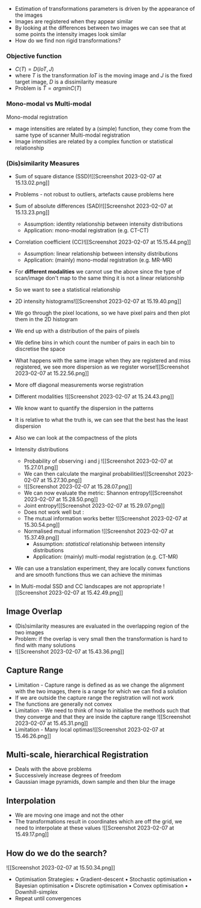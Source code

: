 - Estimation of transformations parameters is driven by the appearance of the images
- Images are registered when they appear similar
- By looking at the differences between two images we can see that at some points the intensity images look similar
- How do we find non rigid transformations?

### Objective function
- $C(T) = D(IoT, J)$ 
- where $T$ is the transformation $IoT$ is the moving image and $J$ is the fixed target image, $D$ is a dissimilarity measure 
- Problem is $\hat{T} = argmin C(T)$

### Mono-modal vs Multi-modal 

Mono-modal registration 
- mage intensities are related by a (simple) function, they come from the same type of scanner
Multi-modal registration 
- Image intensities are related by a complex function or statistical relationship

### (Dis)similarity Measures

- Sum of square distance (SSD)![[Screenshot 2023-02-07 at 15.13.02.png]]
- Problems - not robust to outliers, artefacts cause problems here 
- Sum of absolute differences (SAD)![[Screenshot 2023-02-07 at 15.13.23.png]]
	- Assumption: identity relationship between intensity distributions 
	- Application: mono-modal registration (e.g. CT-CT)
- Correlation coefficient (CC)![[Screenshot 2023-02-07 at 15.15.44.png]]
	- Assumption: linear relationship between intensity distributions 
	- Application: (mainly) mono-modal registration (e.g. MR-MR)

- For **different modalities** we cannot use the above since the type of scan/image don't map to the same thing it is not a linear relationship
- So we want to see a statistical relationship
- 2D intensity histograms![[Screenshot 2023-02-07 at 15.19.40.png]]
- We go through the pixel locations, so we have pixel pairs and then plot them in the 2D histogram
- We end up with a distribution of the pairs of pixels
- We define bins in which count the number of pairs in each bin to discretise the space
- What happens with the same image when they are registered and miss registered, we see more dispersion as we register worse![[Screenshot 2023-02-07 at 15.22.56.png]]
- More off diagonal measurements worse registration
- Different modalities ![[Screenshot 2023-02-07 at 15.24.43.png]]
- We know want to quantify the dispersion in the patterns 
- It is relative to what the truth is, we can see that the best has the least dispersion
- Also we can look at the compactness of the plots
- Intensity distributions
	- Probability of observing i and j ![[Screenshot 2023-02-07 at 15.27.01.png]]
	- We can then calculate the marginal probabilities![[Screenshot 2023-02-07 at 15.27.30.png]]
	- ![[Screenshot 2023-02-07 at 15.28.07.png]]
	- We can now evaluate the metric: Shannon entropy![[Screenshot 2023-02-07 at 15.28.50.png]]
	- Joint entropy![[Screenshot 2023-02-07 at 15.29.07.png]]
	- Does not work well but :
	- The mutual information works better ![[Screenshot 2023-02-07 at 15.30.54.png]]
	- Normalised mutual information ![[Screenshot 2023-02-07 at 15.37.49.png]]
		- Assumption: *statistical* relationship between intensity distributions 
		- Application: (mainly) multi-modal registration (e.g. CT-MR)
- We can use a translation experiment, they are locally convex functions and are smooth functions thus we can achieve the minimas
- In Multi-modal SSD and CC landscapes are not appropriate ![[Screenshot 2023-02-07 at 15.42.49.png]]

## Image Overlap

- (Dis)similarity measures are evaluated in the overlapping region of the two images
- Problem: if the overlap is very small then the transformation is hard to find with many solutions
- ![[Screenshot 2023-02-07 at 15.43.36.png]]

## Capture Range

- Limitation - Capture range is defined as as we change the alignment with the two images, there is a range for which we can find a solution
- If we are outside the capture range the registration will not work 
- The functions are generally not convex
- Limitation - We need to think of how to initialise the methods such that they converge and that they are inside the capture range ![[Screenshot 2023-02-07 at 15.45.31.png]]
- Limitation - Many local optimas![[Screenshot 2023-02-07 at 15.46.26.png]]

## Multi-scale, hierarchical Registration

- Deals with the above problems
- Successively increase degrees of freedom 
- Gaussian image pyramids, down sample and then blur the image 

## Interpolation

- We are moving one image and not the other 
- The transformations result in coordinates which are off the grid, we need to interpolate at these values ![[Screenshot 2023-02-07 at 15.49.17.png]]

## How do we do the search?
![[Screenshot 2023-02-07 at 15.50.34.png]]
- Optimisation Strategies:  ▪ Gradient-descent ▪ Stochastic optimisation ▪ Bayesian optimisation ▪ Discrete optimisation ▪ Convex optimisation ▪ Downhill-simplex
- Repeat until convergences